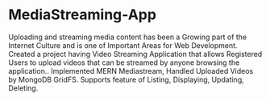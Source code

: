 # MediaStreaming-App
Uploading and streaming media content has been a Growing part of the Internet Culture and is one of Important Areas for Web Development. Created a project having Video Streaming Application that allows Registered Users to upload videos that can be streamed by anyone browsing the application.. Implemented MERN Mediastream, Handled Uploaded Videos by MongoDB GridFS. Supports feature of Listing, Displaying, Updating, Deleting.
